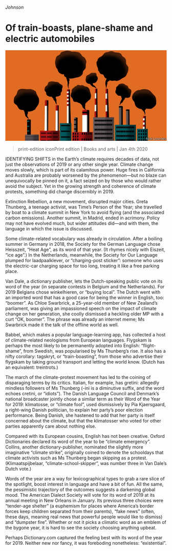 ###### Johnson

# Of train-boasts, plane-shame and electric automobiles 

![image](images/20200104_BKD001_0.jpg) 

> print-edition iconPrint edition | Books and arts | Jan 4th 2020 

IDENTIFYING SHIFTS in the Earth’s climate requires decades of data, not just the observations of 2019 or any other single year. Climate change moves slowly, which is part of its calamitous power. Huge fires in California and Australia are probably worsened by the phenomenon—but no blaze can unequivocally be pinned on it, a fact seized on by those who would rather avoid the subject. Yet in the growing strength and coherence of climate protests, something did change discernibly in 2019. 

Extinction Rebellion, a new movement, disrupted major cities. Greta Thunberg, a teenage activist, was Time’s Person of the Year; she travelled by boat to a climate summit in New York to avoid flying (and the associated carbon emissions). Another summit, in Madrid, ended in acrimony. Policy may not have evolved much, but wider attitudes did—and with them, the language in which the issue is discussed. 

Some climate-related vocabulary was already in circulation. After a boiling summer in Germany in 2018, the Society for the German Language chose Heisszeit, “Heat Age”, as its word of that year. (It rhymes nicely with Eiszeit, “ice age”.) In the Netherlands, meanwhile, the Society for Our Language plumped for laadpaalklever, or “charging-post sticker”: someone who uses the electric-car charging space for too long, treating it like a free parking place. 

Van Dale, a dictionary publisher, lets the Dutch-speaking public vote on its word of the year (in separate contests in Belgium and the Netherlands). For 2019 Belgians chose winkelhieren, or “buying local”. The Dutch went with an imported word that has a good case for being the winner in English, too: “boomer”. As Chloe Swarbrick, a 25-year-old member of New Zealand’s parliament, was giving an impassioned speech on the impact of climate change on her generation, she coolly dismissed a heckling older MP with a curt “OK, boomer”. The phrase was already an internet meme; Ms Swarbrick made it the talk of the offline world as well. 

Babbel, which makes a popular language-learning app, has collected a host of climate-related neologisms from European languages. Flygskam is perhaps the most likely to be permanently adopted into English: “flight-shame”, from Swedish, was popularised by Ms Thunberg’s rise. It also has a nifty corollary: tagskryt, or “train-boasting”, from those who advertise their flygskam by taking ground transport and letting the world know. (Dutch has an equivalent: treintrots.) 

The march of the climate-protest movement has led to the coining of disparaging terms by its critics. Italian, for example, has gretini: allegedly mindless followers of Ms Thunberg (-ini is a diminutive suffix, and the word echoes cretini, or “idiots”). The Danish Language Council and Denmark’s national broadcaster jointly chose a similar term as their Word of the Year for 2019: klimatosse, or “climate fool”, used dismissively by Pia Kjaersgaard, a right-wing Danish politician, to explain her party’s poor election performance. Being Danish, she hastened to add that her party is itself concerned about the climate, but that the klimatosser who voted for other parties apparently care about nothing else. 

Compared with its European cousins, English has not been creative. Oxford Dictionaries declared its word of the year to be “climate emergency”. Collins, another dictionary-publisher, nominated the slightly more imaginative “climate strike”, originally coined to denote the schooldays that climate activists such as Ms Thunberg began skipping as a protest. (Klimaatspijbelaar, “climate-school-skipper”, was number three in Van Dale’s Dutch vote.) 

Words of the year are a way for lexicographical types to grab a rare slice of the spotlight, boost interest in language and have a bit of fun. All the same, the pessimistic trajectory of the outcomes suggests a darkening global mood. The American Dialect Society will vote for its word of 2019 at its annual meeting in New Orleans in January. Its previous three choices were “tender-age shelter” (a euphemism for places where America’s border forces keep children separated from their parents), “fake news” (often, these days, meaning real news that powerful people would like to dismiss) and “dumpster fire”. Whether or not it picks a climatic word as an emblem of the bygone year, it is hard to see the society choosing anything upbeat. 

Perhaps Dictionary.com captured the feeling best with its word of the year for 2019. Neither new nor fancy, it was foreboding nonetheless: “existential”. 

